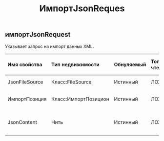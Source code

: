 ﻿---
title: ИмпортJsonReques
second_title: Aspose.Cells Cloud Documen
type: docs
url: /ru/specification/model/importjsonrequest/
description: "Aspose.Cells Спецификация облачной модели: ImportJsonRequest. Легко обрабатывайте Excel и другие документы электронных таблиц с помощью таких функций, как открытие, создание, редактирование, разделение, слияние, сравнение и преобразование."
weight: 50
---
## **импортJsonRequest**

 Указывает запрос на импорт данных XML.

| Имя свойства| Тип недвижимости| Обнуляемый| Только чтение| Значение по умолчанию| Описание|
|:- |:- |:- |:- |:- |:- |
| JsonFileSource| Класс:FileSource| Истинный| ЛОЖЬ|| Источник файла Json|
| ИмпортПозиция| Класс:ИмпортПозицион| Истинный| ЛОЖЬ|| Импортировать описание позиции.|
| JsonContent| Нить| Истинный| ЛОЖЬ|| По умолчанию Base64String имеет значение null.|

